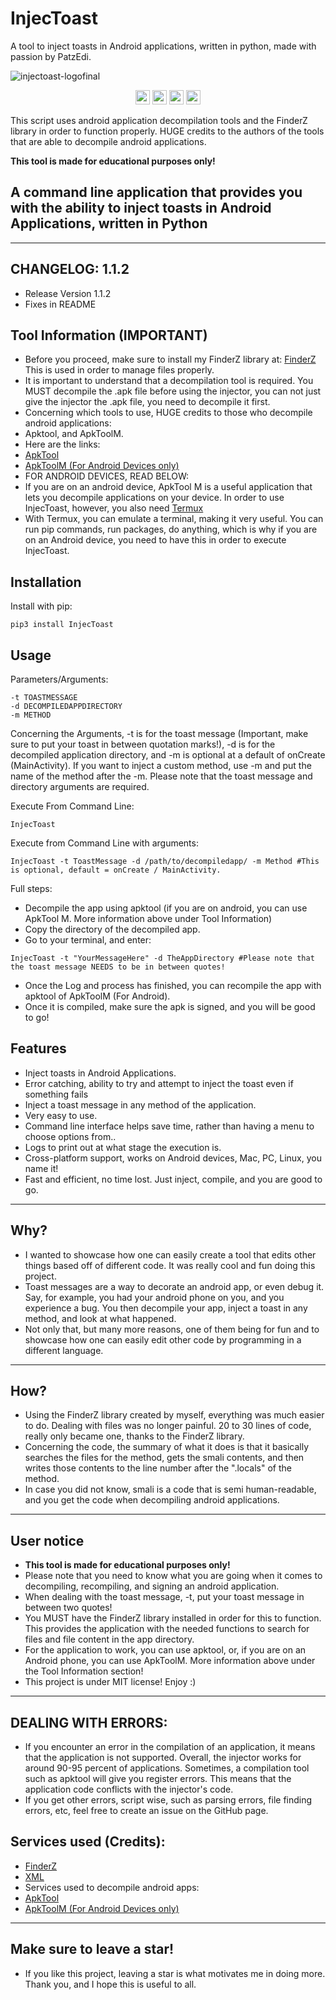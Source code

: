 # InjecToast
A tool to inject toasts in Android applications, written in python, made with passion by PatzEdi.

![injectoast-logofinal](https://user-images.githubusercontent.com/116693779/219882646-4178fc5e-585f-4196-8076-093af1694a3b.png)

<p align="center">
	<img src="https://img.shields.io/badge/Creator-PatzEdi-brightgreen"
		height="23">
	<img src="https://img.shields.io/badge/Version-Latest-brightgreen"
		height="23">
	<img src="https://img.shields.io/badge/Name-InjecToast-brightgreen"
		height="23">
	<img src="https://img.shields.io/badge/License-MIT-brightgreen"
		height="23">
</p>

This script uses android application decompilation tools and the FinderZ library in order to function properly. 
HUGE credits to the authors of the tools that are able to decompile android applications.

**This tool is made for educational purposes only!**
## **A command line application that provides you with the ability to inject toasts in Android Applications, written in Python** 
____________________________________________________________________________
## **CHANGELOG: 1.1.2**
- Release Version 1.1.2
- Fixes in README

## **Tool Information (IMPORTANT)**
- Before you proceed, make sure to install my FinderZ library at: [FinderZ](https://pypi.org/project/FinderZ/) This is used in order to manage files properly.
- It is important to understand that a decompilation tool is required. You MUST decompile the .apk file before using the injector, you can not just give the injector the .apk file, you need to decompile it first.
- Concerning which tools to use, HUGE credits to those who decompile android applications:
- Apktool, and ApkToolM.
- Here are the links:
- [ApkTool](https://ibotpeaches.github.io/Apktool/)
- [ApkToolM (For Android Devices only)](https://maximoff.su/apktool/?lang=en)
- FOR ANDROID DEVICES, READ BELOW:
- If you are on an android device, ApkTool M is a useful application that lets you decompile applications on your device. In order to use InjecToast, however, you also need [Termux](https://termux.dev/en/)
- With Termux, you can emulate a terminal, making it very useful. You can run pip commands, run packages, do anything, which is why if you are on an Android device, you need to have this in order to execute InjecToast.

## **Installation**
Install with pip:
```
pip3 install InjecToast
```

## **Usage**
Parameters/Arguments: 
```
-t TOASTMESSAGE
-d DECOMPILEDAPPDIRECTORY
-m METHOD
```
Concerning the Arguments, -t is for the toast message (Important, make sure to put your toast in between quotation marks!), -d is for the decompiled application directory, and -m is optional at a default of onCreate (MainActivity). If you want to inject a custom method, use -m and put the name of the method after the -m. Please note that the toast message and directory arguments are required. 

Execute From Command Line:
```
InjecToast
```
Execute from Command Line with arguments:
```
InjecToast -t ToastMessage -d /path/to/decompiledapp/ -m Method #This is optional, default = onCreate / MainActivity.
```
Full steps:

- Decompile the app using apktool (if you are on android, you can use ApkTool M. More information above under Tool Information)
- Copy the directory of the decompiled app.
- Go to your terminal, and enter:

```
InjecToast -t "YourMessageHere" -d TheAppDirectory #Please note that the toast message NEEDS to be in between quotes!
```

- Once the Log and process has finished, you can recompile the app with apktool of ApkToolM (For Android).
- Once it is compiled, make sure the apk is signed, and you will be good to go!

## **Features**
- Inject toasts in Android Applications.
- Error catching, ability to try and attempt to inject the toast even if something fails
- Inject a toast message in any method of the application.
- Very easy to use.
- Command line interface helps save time, rather than having a menu to choose options from..
- Logs to print out at what stage the execution is.
- Cross-platform support, works on Android devices, Mac, PC, Linux, you name it!
- Fast and efficient, no time lost. Just inject, compile, and you are good to go.
____________________________________________________________________________
## **Why?**
- I wanted to showcase how one can easily create a tool that edits other things based off of different code. It was really cool and fun doing this project. 
- Toast messages are a way to decorate an android app, or even debug it. Say, for example, you had your android phone on you, and you experience a bug. You then decompile your app, inject a toast in any method, and look at what happened. 
- Not only that, but many more reasons, one of them being for fun and to showcase how one can easily edit other code by programming in a different language. 
____________________________________________________________________________
## **How?**
- Using the FinderZ library created by myself, everything was much easier to do. Dealing with files was no longer painful. 20 to 30 lines of code, really only became one, thanks to the FinderZ library.
- Concerning the code, the summary of what it does is that it basically searches the files for the method, gets the smali contents, and then writes those contents to the line number after the ".locals" of the method.
- In case you did not know, smali is a code that is semi human-readable, and you get the code when decompiling android applications.
____________________________________________________________________________
## **User notice**
- **This tool is made for educational purposes only!**
- Please note that you need to know what you are going when it comes to decompiling, recompiling, and signing an android application.
- When dealing with the toast message, -t, put your toast message in between two quotes!
- You MUST have the FinderZ library installed in order for this to function. This provides the application with the needed functions to search for files and file content in the app directory.
- For the application to work, you can use apktool, or, if you are on an Android phone, you can use ApkToolM. More information above under the Tool Information section!
- This project is under MIT license! Enjoy :)
____________________________________________________________________________
## **DEALING WITH ERRORS:**
- If you encounter an error in the compilation of an application, it means that the application is not supported. Overall, the injector works for around 90-95 percent of applications. Sometimes, a compilation tool such as apktool will give you register errors. This means that the application code conflicts with the injector's code. 
- If you get other errors, script wise, such as parsing errors, file finding errors, etc, feel free to create an issue on the GitHub page.
## **Services used (Credits):**
- [FinderZ](https://github.com/PatzEdi/FinderZ/)
- [XML](https://docs.python.org/3/library/xml.dom.minidom.html)
- Services used to decompile android apps:
- [ApkTool](https://ibotpeaches.github.io/Apktool/)
- [ApkToolM (For Android Devices only)](https://maximoff.su/apktool/?lang=en)
____________________________________________________________________________
## **Make sure to leave a star!**
- If you like this project, leaving a star is what motivates me in doing more. Thank you, and I hope this is useful to all.

